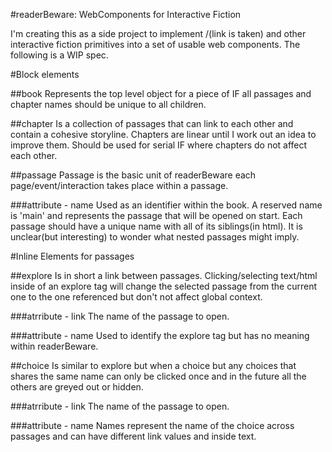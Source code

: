 #readerBeware: WebComponents for Interactive Fiction

I'm creating this as a side project to implement <passage> <choice>/<explore>(link is taken) and other interactive fiction primitives into a set of usable web components. The following is a WIP spec.


#Block elements

##book
Represents the top level object for a piece of IF all passages and chapter names should be unique to all children.

##chapter
Is a collection of passages that can link to each other and contain a cohesive storyline.  Chapters are linear until I work out an idea to improve them.  Should be used for serial IF where chapters do not affect each other.

##passage
Passage is the basic unit of readerBeware each page/event/interaction takes place within a passage.

###attribute - name
Used as an identifier within the book. A reserved name is 'main' and represents the passage that will be opened on start.  Each passage should have a unique name with all of its siblings(in html).  It is unclear(but interesting) to wonder what nested passages might imply.


#Inline Elements for passages

##explore
Is in short a link between passages.  Clicking/selecting text/html inside of an explore tag will change the selected passage from the current one to the one referenced but don't not affect global context.

###atrribute - link
The name of the passage to open.

###attribute - name
Used to identify the explore tag but has no meaning within readerBeware.

##choice
Is similar to explore but when a choice but any choices that shares the same name can only be clicked once and in the future all the others are greyed out or hidden.

###atrribute - link
The name of the passage to open.

###attribute - name
Names represent the name of the choice across passages and can have different link values and inside text.
